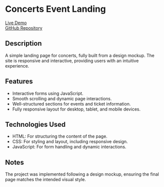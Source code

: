 # Concerts Event Landing

[Live Demo](https://concerts-event-landing.vercel.app)  
[GitHub Repository](https://github.com/onikaChorba/concerts-event-landing)

## Description
A simple landing page for concerts, fully built from a design mockup. The site is responsive and interactive, providing users with an intuitive experience.

## Features
- Interactive forms using JavaScript.
- Smooth scrolling and dynamic page interactions.
- Well-structured sections for events and ticket information.
- Fully responsive layout for desktop, tablet, and mobile devices.

## Technologies Used
- HTML: For structuring the content of the page.
- CSS: For styling and layout, including responsive design.
- JavaScript: For form handling and dynamic interactions.

## Notes
The project was implemented following a design mockup, ensuring the final page matches the intended visual style.
